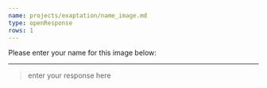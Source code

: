 ```yaml
---
name: projects/exaptation/name_image.md
type: openResponse
rows: 1
---
```


Please enter your name for this image below:

---

> enter your response here
